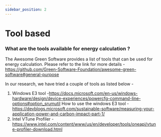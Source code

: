 ```yaml
---
sidebar_position: 2
---
```



# Tool based

### What are the tools available for energy calculation ?

The Awesome Green Software provides a list of tools that can be used for energy calculation.
Please refer to the link for more details -
https://github.com/Green-Software-Foundation/awesome-green-software#general-purpose

In our research, we have tried a couple of tools as listed below -

1) Windows E3 tool -https://docs.microsoft.com/en-us/windows-hardware/design/device-experiences/powercfg-command-line-options#option_srumutil
   How to use the windows E3 tool - https://devblogs.microsoft.com/sustainable-software/measuring-your-application-power-and-carbon-impact-part-1/  
2) Intel VTune Profiler  - https://www.intel.com/content/www/us/en/developer/tools/oneapi/vtune-profiler-download.html
